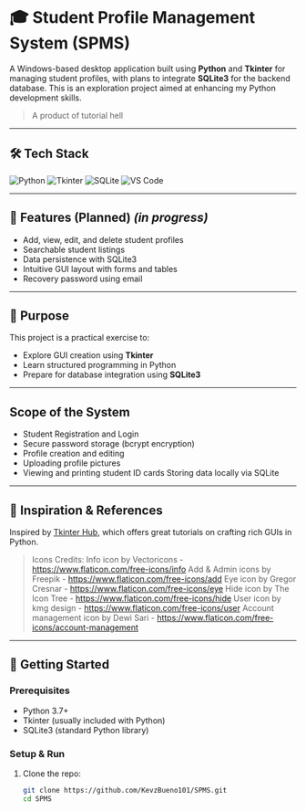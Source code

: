 # 🎓 Student Profile Management System (SPMS)

A Windows-based desktop application built using **Python** and **Tkinter** for managing student profiles, with plans to integrate **SQLite3** for the backend database. This is an exploration project aimed at enhancing my Python development skills.

> A product of tutorial hell


---

## 🛠️ Tech Stack

![Python](https://img.shields.io/badge/Python-3670A0?style=for-the-badge&logo=python&logoColor=ffdd54)
![Tkinter](https://img.shields.io/badge/Tkinter-FFB200?style=for-the-badge&logo=python&logoColor=white)
![SQLite](https://img.shields.io/badge/SQLite-07405E?style=for-the-badge&logo=sqlite&logoColor=white)
![VS Code](https://img.shields.io/badge/VSCode-007ACC?style=for-the-badge&logo=visual-studio-code&logoColor=white)

---

## 🚀 Features (Planned)  _(in progress)_

- Add, view, edit, and delete student profiles  
- Searchable student listings 
- Data persistence with SQLite3  
- Intuitive GUI layout with forms and tables
- Recovery password using email

---

## 🎯 Purpose

This project is a practical exercise to:
- Explore GUI creation using **Tkinter**  
- Learn structured programming in Python  
- Prepare for database integration using **SQLite3**

---
## Scope of the System
- Student Registration and Login
- Secure password storage (bcrypt encryption)
- Profile creation and editing
- Uploading profile pictures
- Viewing and printing student ID cards Storing data locally via SQLite

---

## 🎥 Inspiration & References

Inspired by [Tkinter Hub](https://www.youtube.com/@tkinterhub), which offers great tutorials on crafting rich GUIs in Python.

>Icons Credits:
Info icon by Vectoricons - https://www.flaticon.com/free-icons/info
Add & Admin icons by Freepik - https://www.flaticon.com/free-icons/add
Eye icon by Gregor Cresnar - https://www.flaticon.com/free-icons/eye
Hide icon by The Icon Tree - https://www.flaticon.com/free-icons/hide
User icon by kmg design - https://www.flaticon.com/free-icons/user
Account management icon by Dewi Sari - https://www.flaticon.com/free-icons/account-management
                                   

---

## 📂 Getting Started

### Prerequisites

- Python 3.7+  
- Tkinter (usually included with Python)  
- SQLite3 (standard Python library)

### Setup & Run

1. Clone the repo:
   ```bash
   git clone https://github.com/KevzBueno101/SPMS.git
   cd SPMS
